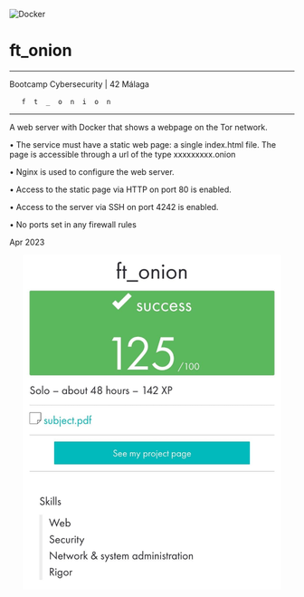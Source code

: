 ![Docker](https://img.shields.io/badge/docker-%230db7ed.svg?style=for-the-badge&logo=docker&logoColor=white)
# ft_onion

_____________________________________
 Bootcamp Cybersecurity | 42 Málaga
 
       f  t  _  o  n  i  o  n
_____________________________________

A web server with Docker that shows a webpage on the Tor network.

• The service must have a static web page: a single index.html file. The page is accessible through a url of the type xxxxxxxxx.onion

• Nginx is used to configure the web server. 

• Access to the static page via HTTP on port 80 is enabled.

• Access to the server via SSH on port 4242 is enabled.

• No ports set in any firewall rules

Apr 2023


<p align="center"> <img src="ft_onion.jpeg"  alt="image" width="456" /> </p>

